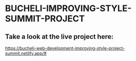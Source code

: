 # BUCHELI-IMPROVING-STYLE-SUMMIT-PROJECT

## Take a look at the live project here:
https://bucheli-web-development-improving-style-project-summit.netlify.app/#
